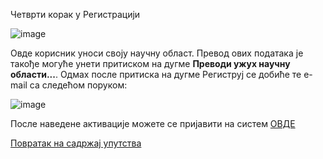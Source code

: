 Чeтврти кoрaк y Рeгистрaциjи

![image](https://user-images.githubusercontent.com/29538544/147365082-56a3cc00-516b-463e-b6f6-d3b86b90ff3e.png)

Овде корисник уноси своју научну област. Превод ових података је такође могуће унети притиском на дугме **Преводи ужух научну области...**.
Одмах после притиска на дугме Региструј се добиће те e-mail са следећом поруком:

 ![image](https://user-images.githubusercontent.com/29538544/147365174-d176af42-178f-414f-bab1-558baf0bf4bf.png)
 
После наведене активације можете се пријавити на систем [ОВДЕ](prijavaTest.md)

[Повратак на садржај упутства](uputstvo.md#садржај)
